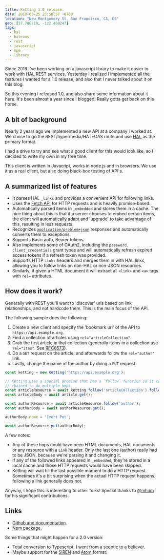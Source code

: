 ```yaml
---
title: Ketting 1.0 release.
date: 2018-03-25 23:58:57 -0700
location: "New Montgomery St, San Francisco, CA, US"
geo: [37.786719, -122.400247]
tags:
  - hal
  - hateaos
  - rest
  - javascript
  - npm
  - library
---
```


Since 2016 I've been working on a javascript library to make it easier to work
with [HAL][1] REST services. Yesterday I realized I implemented all the
features I wanted for a 1.0 release, and also that I never talked about it on
this blog.

So this evening I released 1.0, and also share some information about it here.
It's been almost a year since I blogged! Really gotta get back on this horse.

A bit of background
-------------------

Nearly 2 years ago we implemented a new API at a company I worked at. We chose
to go the REST/hypermedia/HATEOAS route and use [HAL][1] as the primary
format.

I had a drive to try and see what a good client for this would look like, so
I decided to write my own in my free time.

This client is written in Javacript, works in node.js and in browsers. We use
it as a real client, but also doing black-box testing of API's.

A summarized list of features
-----------------------------

* It parses HAL `_links` and provides a convenient API for following links.
* Uses the [Fetch API][2] for HTTP requests and is heavily promise-based.
* Automatically parsed items in `_embedded` and stores them in a cache. The
  nice thing about this is that if a server chooses to embed certain items,
  the client will automatically adapt and 'upgrade' to take advantage of this,
  resulting in less requests.
* Recognizes [`application/problem+json`][3] responses and automatically
  converts them to exceptions.
* Supports Basic auth, Bearer tokens.
* Also implements some of OAuth2, including the `password`,
  `client_credentials` grant types and will automatically refresh expired
  access tokens if a refresh token was provided.
* Supports HTTP `Link:` headers and merges them in with HAL links, allowing
  you to follow links on non-HAL or non-JSON resources.
* Similarly, if given a HTML document it will extract all `<link>` and
  `<a>` tags with `rel=` attributes.

How does it work?
-----------------

Generally with REST you'll want to 'discover' urls based on link relationships,
and not hardcode them. This is the main focus of the API.

The following sample does the following:

1. Create a new client and specify the 'bookmark url' of the API to
   `https://api.example.org`.
2. Find a collection of articles using `rel="articleCollection"`.
3. Grab the first article in that collection (generally items in a collection
   use `rel="item"`. See [RFC6573][4]).
4. Do a `GET` request on the article, and afterwards follow the `rel="author"`
   link.
5. Lastly, change the name of the author by doing a `PUT` request.


```js
const ketting = new Ketting('https://api.example.org');

// Ketting uses a special promise that has a `follow` function so it can be
// chained to do multiple hops.
const articleResource = await ketting.follow('articleCollection').follow('item');
const articleBody = await article.get();

const authorResource = await articleResource.follow('author');
const authorBody = await authorResource.get();

authorBody.name = 'Evert Pot';

await authorResource.put(authorBody);
```

A few notes:

* Any of these hops could have been HTML documents, HAL documents or any
  resource with a `Link` header. Only the last one (author) really had to be
  JSON, because we're parsing it and changing it.
* If any of the followed links appeared in `_embedded`, they're stored in a
  local cache and those HTTP requests would have been skipped.
* Ketting will wait till the last possible moment to do a HTTP request.
  Sometimes it's a bit surprising when the actual HTTP request happens.
  following a link generally does not.

Anyway, I hope this is interesting to other folks! Special thanks to [@mhum][5]
for his significant contributions.

Links
-----

* [Github and documentation][6].
* [Npm package][7].

Some things that might happen for a 2.0 version:

* Total conversion to Typescript. I went from a sceptic to a believer.
* Maybe support for the [SIREN][8] and [Atom][9] format.


[1]: http://stateless.co/hal_specification.html
[2]: https://developer.mozilla.org/en-US/docs/Web/API/Fetch_API
[3]: https://tools.ietf.org/html/rfc7807
[4]: https://tools.ietf.org/html/rfc6573
[5]: https://github.com/mhum
[6]: https://github.com/evert/ketting
[7]: https://www.npmjs.com/package/ketting
[8]: https://github.com/kevinswiber/siren
[9]: https://tools.ietf.org/html/rfc4287
